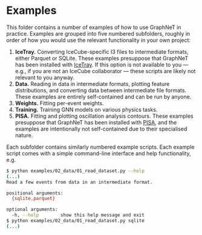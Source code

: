 # Examples

This folder contains a number of examples of how to use GraphNeT in practice.
Examples are grouped into five numbered subfolders, roughly in order of how you would use the relevant functionality in your own project:

1. **IceTray.** Converting IceCube-specific I3 files to intermediate formats, either Parquet or SQLite. These examples presuppose that GraphNeT has been installed with [IceTray](https://github.com/icecube/icetray/). If this option is not available to you — e.g., if you are not an IceCube collaborator — these scripts are likely not relevant to you anyway.
2. **Data.** Reading in data in intermediate formats, plotting feature distributions, and converting data between intermediate file formats. These examples are entirely self-contained and can be run by anyone.
3. **Weights.** Fitting per-event weights.
4. **Training.** Training GNN models on various physics tasks.
5. **PISA.** Fitting and plotting oscillation analysis contours. These examples presuppose that GraphNeT has been installed with [PISA](https://github.com/icecube/pisa), and the examples are intentionally not self-contained due to their specialised nature.

Each subfolder contains similarly numbered example scripts.
Each example script comes with a simple command-line interface and help functionality, e.g.

```bash
$ python examples/02_data/01_read_dataset.py --help
(...)
Read a few events from data in an intermediate format.

positional arguments:
  {sqlite,parquet}

optional arguments:
  -h, --help        show this help message and exit
$ python examples/02_data/01_read_dataset.py sqlite
(...)
```
